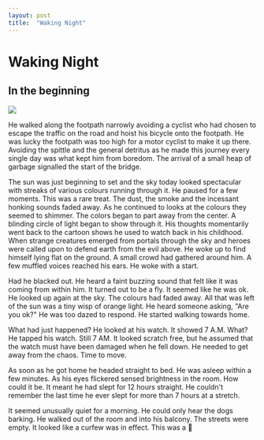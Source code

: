 ```yaml
---
layout: post
title:  "Waking Night"
---
```


# Waking Night

## In the beginning

![](https://images.unsplash.com/photo-1471243042328-9687c4488fa3?ixlib=rb-0.3.5&ixid=eyJhcHBfaWQiOjEyMDd9&s=2fc93f8213ac1c0301b41e19a8d14cc1&auto=format&fit=crop&w=1346&q=80)

He walked along the footpath narrowly avoiding a cyclist who had chosen to escape the traffic on the road and hoist his bicycle onto the footpath. He was lucky the footpath was too high for a motor cyclist to make it up there. Avoiding the spittle and the general detritus as he made this journey every single day was what kept him from boredom. The arrival of a small heap of garbage signalled the start of the bridge.

The sun was just beginning to set and the sky today looked spectacular with streaks of various colours running through it. He paused for a few moments. This was a rare treat. The dust, the smoke and the incessant honking sounds faded away. As he continued to looks at the colours they seemed to shimmer. The colors began to part away from the center. A blinding circle of light began to show through it. His thoughts momentarily went back to the cartoon shows he used to watch back in his childhood. When strange creatures emerged from portals through the sky and heroes were called upon to defend earth from the evil above. He woke up to find himself lying flat on the ground. A small crowd had gathered around him. A few muffled voices reached his ears. He woke with a start.

Had he blacked out. He heard a faint buzzing sound that felt like it was coming from within him. It turned out to be a fly. It seemed like he was ok. He looked up again at the sky. The colours had faded away. All that was left of the sun was a tiny wisp of orange light. He heard someone asking, "Are you ok?" He was too dazed to respond. He started walking towards home.

What had just happened? He looked at his watch. It showed 7 A.M. What? He tapped his watch. Still 7 AM. It looked scratch free, but he assumed that the watch must have been damaged when he fell down. He needed to get away from the chaos. Time to move. 

As soon as he got home he headed straight to bed. He was asleep within a few minutes. As his eyes flickered sensed brightness in the room. How could it be. It meant he had slept for 12 hours straight. He couldn't remember the last time he ever slept for more than 7 hours at a stretch.

It seemed unusually quiet for a morning. He could only hear the dogs barking. He walked out of the room and into his balcony. The streets were empty. It looked like a curfew was in effect. This was a 🍓 

